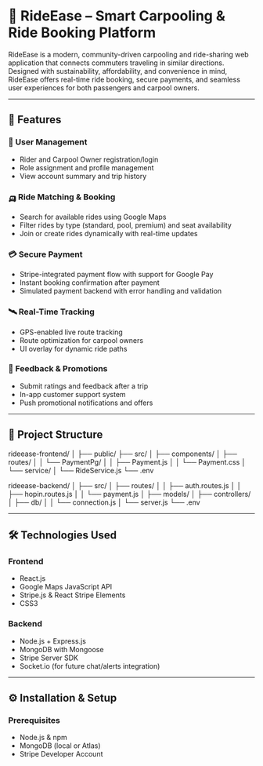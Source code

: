 # 🚗 RideEase – Smart Carpooling & Ride Booking Platform

RideEase is a modern, community-driven carpooling and ride-sharing web application that connects commuters traveling in similar directions. Designed with sustainability, affordability, and convenience in mind, RideEase offers real-time ride booking, secure payments, and seamless user experiences for both passengers and carpool owners.

---

## 🌟 Features

### 👤 User Management
- Rider and Carpool Owner registration/login
- Role assignment and profile management
- View account summary and trip history

### 🛺 Ride Matching & Booking
- Search for available rides using Google Maps
- Filter rides by type (standard, pool, premium) and seat availability
- Join or create rides dynamically with real-time updates

### 💳 Secure Payment
- Stripe-integrated payment flow with support for Google Pay
- Instant booking confirmation after payment
- Simulated payment backend with error handling and validation

### 🛰️ Real-Time Tracking
- GPS-enabled live route tracking
- Route optimization for carpool owners
- UI overlay for dynamic ride paths

### 📣 Feedback & Promotions
- Submit ratings and feedback after a trip
- In-app customer support system
- Push promotional notifications and offers

---

## 📁 Project Structure

rideease-frontend/
│
├── public/
├── src/
│ ├── components/
│ ├── routes/
│ │ └── PaymentPg/
│ │ ├── Payment.js
│ │ └── Payment.css
│ └── service/
│ └── RideService.js
└── .env

rideease-backend/
│
├── src/
│ ├── routes/
│ │ ├── auth.routes.js
│ │ ├── hopin.routes.js
│ │ └── payment.js
│ ├── models/
│ ├── controllers/
│ ├── db/
│ │ └── connection.js
│ └── server.js
└── .env

---

## 🛠️ Technologies Used

### Frontend
- React.js
- Google Maps JavaScript API
- Stripe.js & React Stripe Elements
- CSS3

### Backend
- Node.js + Express.js
- MongoDB with Mongoose
- Stripe Server SDK
- Socket.io (for future chat/alerts integration)

---

## ⚙️ Installation & Setup

### Prerequisites
- Node.js & npm
- MongoDB (local or Atlas)
- Stripe Developer Account


